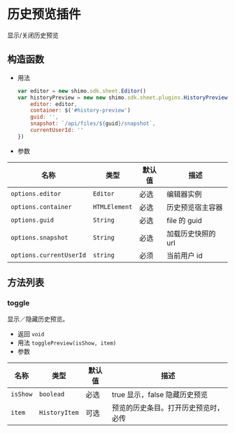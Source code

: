 # 历史预览插件
  显示/关闭历史预览


## 构造函数

* 用法

  ```js
  var editor = new shimo.sdk.sheet.Editor()
  var historyPreview = new new shimo.sdk.sheet.plugins.HistoryPreview({
      editor: editor,
      container: $('#history-preview')
      guid: '',
      snapshot: `/api/files/${guid}/snapshot`,
      currentUserId: ''
  })
  ```


* 参数

| 名称               | 类型      | 默认值  | 描述             |
| ------------------ | --------- | ------- | ---------------- |
| `options.editor` | `Editor` | 必选 | 编辑器实例 |
| `options.container` | `HTMLElement` | 必选 | 历史预览宿主容器 |
| `options.guid` | `String` | 必选 | file 的 guid |
| `options.snapshot` | `String` | 必选 | 加载历史快照的 url |
| `options.currentUserId` | `string` | 必须 | 当前用户 id |


## 方法列表

### toggle

显示／隐藏历史预览。

* 返回 `void`
* 用法 `togglePreview(isShow, item)`
* 参数

| 名称                | 类型          | 默认值 | 描述         |
| ------------------- | ------------- | ------ | ------------ |
| `isShow`   | `boolead`      | 必选     | true 显示，false 隐藏历史预览    |
| `item`   | `HistoryItem`      | 可选     | 预览的历史条目。打开历史预览时，必传    |

